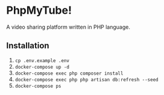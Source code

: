 # PhpMyTube!

A video sharing platform written in PHP language.

## Installation

1. `cp .env.example .env`
1. `docker-compose up -d`
1. `docker-compose exec php composer install`
1. `docker-compose exec php php artisan db:refresh --seed`
1. `docker-compose ps`
